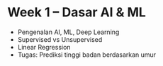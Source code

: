 # Week 1 – Dasar AI & ML

- Pengenalan AI, ML, Deep Learning
- Supervised vs Unsupervised
- Linear Regression
- Tugas: Prediksi tinggi badan berdasarkan umur